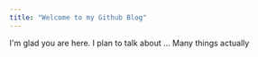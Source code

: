 ```yaml
---
title: "Welcome to my Github Blog"
---
```

I'm glad you are here. I plan to talk about ... Many things actually
